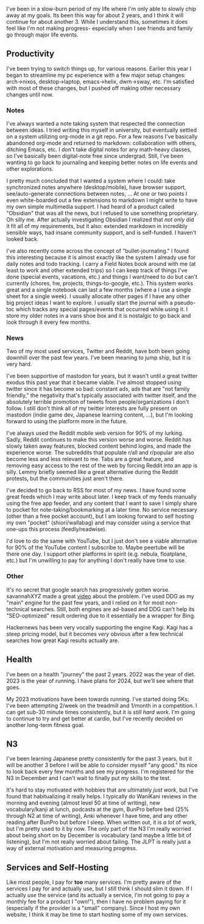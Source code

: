 I've been in a slow-burn period of my life where I'm only able to slowly
chip away at my goals. Its been this way for about 2 years, and I think
it will continue for about another 3. While I understand this, sometimes
it does feel like I'm not making progress- especially when I see friends
and family go through major life events.

## Productivity
I've been trying to switch things up, for various reasons. Earlier this
year I began to streamline my pc experience with a few major setup changes:
arch->nixos, desktop->laptop, emacs->helix, dwm->sway, etc. I'm satisfied
with most of these changes, but I pushed off making other necessary changes
until now.

### Notes
I've always wanted a note taking system that respected the connection between
ideas. I tried writing this myself in university, but eventually settled on a
system utilizing org-mode in a git repo. For a few reasons I've basically
abandoned org-mode and returned to markdown: collaboration with others,
ditching Emacs, etc. I don't take digital notes for any math-heavy classes, so
I've basically been digital-note free since undergrad. Still, I've been wanting
to go back to journaling and keeping better notes on life events and other
explorations.

I pretty much concluded that I wanted a system where I could: take synchronized
notes anywhere (desktop/mobile), have browser support, see/auto-generate
connections between notes, ... At one or two points I even white-boarded out a few
extensions to markdown I might write to have my own simple multimedia support.
I had heard of a product called "Obsidian" that was all the news, but I refused to
use something proprietary. Oh silly me. After actually investigating Obsidian I
realized that _not only_ did it fit all of my requirements, but it also: extended
markdown in incredibly sensible ways, had insane community support, and is
self-funded. I haven't looked back.

I've also recently come across the concept of "bullet-journaling." I found this
interesting because it is almost exactly like the system I already use for daily
notes and todo tracking. I carry a Field Notes book around with me (at least to
work and other extended trips) so I can keep track of things I've done (special
events, vacations, etc.) and things I want/need to do but can't currently (chores,
hw, projects, things-to-google, etc.). This system works great and a single notebook
can last a few months (where a I use a single sheet for a single week). I usually
allocate other pages if I have any other big project ideas I want to explore.
I usually start the journal with a pseudo-toc which tracks any special pages/events
that occurred while using it. I store my older notes in a vans shoe box and it is
nostalgic to go back and look through it every few months.

### News
Two of my most used services, Twitter and Reddit, have both been going downhill
over the past few years. I've been meaning to jump ship, but it is very hard. 

I've been supportive of mastodon for years, but it wasn't until a great twitter
exodus this past year that it became viable. I've almost stopped using twitter
since it has become so bad: constant ads, ads that are "not family friendly,"
the negativity that's typically associated with twitter itself, and the
absolutely terrible promotion of tweets from people/organizations I don't
follow. I still don't think all of my twitter interests are fully present on
mastodon (indie game dev, Japanese learning content, ...), but I'm looking
forward to using the platform more in the future.

I've always used the Reddit mobile web version for 90% of my lurking. Sadly,
Reddit continues to make this version worse and worse. Reddit has slowly taken
away features, blocked content behind logins, and made the experience worse.
The subreddits that populate r/all and r/popular are also become less and less
relevant to me. Tabs are a great feature, and removing easy access to the rest
of the web by forcing Reddit into an app is silly. Lemmy briefly seemed like a
great alternative during the Reddit protests, but the communities just aren't
there.

I've decided to go back to RSS for most of my news. I have found some great
feeds which I may write about later. I keep track of my feeds manually using
the free app feeder, and any content that I want to save I simply share to
pocket for note-taking/bookmarking at a later time. No service necessary (other
than a free pocket account), but I am looking forward to self hosting my own
"pocket" (shiori/wallabag) and may consider using a service that one-ups this
process (feedly/readwise).

I'd love to do the same with YouTube, but I just don't see a viable alternative
for 90% of the YouTube content I subscribe to. Maybe peertube will be there one
day. I support other platforms in spirit (e.g. nebula, floatplane, etc.) but
I'm unwilling to pay for anything I don't really have time to use.

### Other
It's no secret that google search has progressively gotten worse. savannahXYZ
made a great [video](https://www.youtube.com/watch?v=jrFv1O4dbqY) about the
problem. I've used DDG as my "main" engine for the past few years, and I relied
on it for most non-technical searches. Still, both engines are ad-based and DDG
can't help its "SEO-optimized" result ordering due to it essentially be a wrapper
for Bing.  

Hackernews has been very vocally supporting the engine Kagi. Kagi has a steep
pricing model, but it becomes _very_ obvious after a few technical searches how
great Kagi results actually are. 

## Health
I've been on a health "journey" the past 2 years. 2022 was the year of diet.
2023 is the year of running. I have plans for 2024, but we'll see where that goes.

My 2023 motivations have been towards running. I've started doing 5Ks:
I've been attempting 2/week on the treadmill and 1/month in a competition.
I can get sub-30 minute times consistently, but it is _still hard work_.
I'm going to continue to try and get better at cardio, but I've recently decided
on another long-term fitness goal.

## N3
I've been learning Japanese pretty consistently for the past 3 years,
but it will be another 3 before I will be able to consider myself "any good."
Its nice to look back every few months and see my progress. I'm registered for
the N3 in December and I can't wait to finally put my skills to the test.

It's hard to stay motivated with hobbies that are ultimately *just work*, but
I've found that habitualizing it really helps. I typically do WaniKani reviews
in the morning and evening (almost level 50 at time of writing), new
vocabulary/kanji at lunch, podcasts at the gym, BunPro before bed (25%
through N2 at time of writing), Anki whenever I have time, and any other
reading after BunPro but before I sleep. When written out, it is *a lot*
of work, but I'm pretty used to it by now. The only part of the N3 I'm really
worried about being short on by December is vocabulary (and maybe a little bit
of listening), but I'm not really worried about failing. The JLPT is really
just a way of external motivation and measuring progress.

## Services and Self-Hosting
Like most people, I pay for **too** many services. I'm pretty aware of the
services I pay for and actually use, but I still think I should slim it down.
If I actually *use* the service (and its actually a service, I'm not going
to pay a monthly fee for a product I "own!"), then I have no problem paying
for it (especially if the provider is a "small" company). Since I host my own
website, I think it may be time to start hosting some of my own services.
